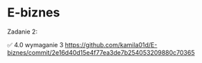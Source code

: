 # E-biznes

Zadanie 2:

✅ 4.0 wymaganie 3 https://github.com/kamila01d/E-biznes/commit/2e16d40d15e4f77ea3de7b254053209880c70365
